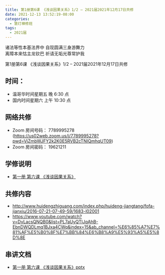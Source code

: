 ```yaml
---
title: 第1册第6课 《浅谈因果关系》1/2 – 2021届2021年12月17日共修
date: 2021-12-13 13:52:19-08:00
categories:
  - 慧灯禅修班
tags:
  - 2021届
---
```

诸法等性本基法界中 自现圆满三身游舞力  
离障本来怙主龙钦巴 祈请无垢光尊常护我  

第1册第6课 《浅谈因果关系》1/2 – 2021届2021年12月17日共修

## 时间：

* 温哥华时间星期五 晚 6:30 点
* 国内时间星期六 上午 10:30 点

## 网络共修

* Zoom 房间号码： 7789995278 (<https://us02web.zoom.us/j/7789995278?pwd=VjZmbWJFY2k2K0E5RVB2cTNIQmhqUT09>)
* Zoom 房间密码： 19621211

## 学修说明

- [第一册 第六课 《浅谈因果关系》](https://mp.weixin.qq.com/s?__biz=MzI2NTQ1NDcxNg==&mid=2247483725&idx=1&sn=b92cdd0f58c443178c1c823722d7b944&scene=19#wechat_redirect)


## 共修内容

- <http://www.huidengzhiguang.com/index.php/huideng-jiangtang/fofa-jianxiu/2016-07-21-07-49-59/1683-l02001>
- <https://www.youtube.com/watch?v=DvLacsQNQB0&list=PL7aUyQTIJqAhB-EbnDWQDLmq1BJxa4CWq&index=15&ab_channel=%E6%85%A7%E7%81%AF%E5%B0%8F%E7%BB%84%E6%B8%A9%E5%93%A5%E5%8D%8E>

## 串讲文档

- [第一册 第六课 《浅谈因果关系》pptx](http://huidengchanxiu.net/hdv/f/up/2020%E6%85%A7%E7%81%AF%E7%A6%85%E4%BF%AE%E7%8F%AD%E7%AC%AC%E5%8D%81%E4%B8%89%E5%A0%82%E8%AF%BE.pptx)
